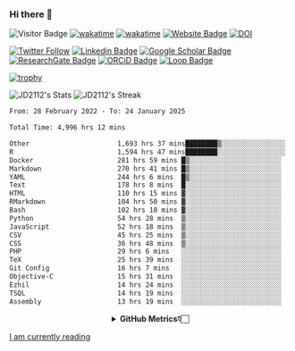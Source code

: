 ### Hi there 👋
![Visitor Badge](https://visitor-badge.laobi.icu/badge?page_id=JD2112.JD2112)
[![wakatime](https://github.com/JD2112/JD2112/actions/workflows/waka-readme.yml/badge.svg)](https://github.com/JD2112/JD2112/actions/workflows/waka-readme.yml)
[![wakatime](https://wakatime.com/badge/user/fe95275f-909a-4147-a45d-624981173898.svg)](https://wakatime.com/@fe95275f-909a-4147-a45d-624981173898)
[![Website Badge](https://img.shields.io/badge/website-informational?style=flat-square)](http://jyotirmoydas.netlify.app)
[![DOI](https://zenodo.org/badge/668165851.svg)](https://zenodo.org/doi/10.5281/zenodo.11104069)

[![Twitter Follow](https://img.shields.io/twitter/follow/jyotirmoy21?style=social)](https://twitter.com/jyotirmoy21)
[![Linkedin Badge](https://img.shields.io/badge/-jyotirmoy-blue?style=plastic&logo=Linkedin&logoColor=white&link=https://www.linkedin.com/in/dasjyotirmoy/)](https://www.linkedin.com/in/dasjyotirmoy/)
[![Google Scholar Badge](https://img.shields.io/badge/-jyotirmoy-blue?style=plastic&logo=GoogleScholar&logoColor=white&link=https://scholar.google.se/citations?user=IMBYOv8AAAAJ&hl=en)](https://scholar.google.se/citations?user=IMBYOv8AAAAJ&hl=en)
[![ResearchGate Badge](https://img.shields.io/badge/-jyotirmoy-cyan?style=plastic&logo=ResearchGate&logoColor=white&link=https://www.researchgate.net/profile/Jyotirmoy-Das-3)](https://www.researchgate.net/profile/Jyotirmoy-Das-3)
[![ORCiD Badge](https://img.shields.io/badge/-jyotirmoy-green?style=plastic&logo=orcid&logoColor=white&link=https://orcid.org/0000-0002-5649-4658)](https://orcid.org/0000-0002-5649-4658)
[![Loop Badge](https://img.shields.io/badge/-jyotirmoy-orange?style=plastic&logo=Loop&logoColor=white&link=https://loop.frontiersin.org/people/1519976/overview)](https://loop.frontiersin.org/people/1519976/overview)

[![trophy](https://github-profile-trophy.vercel.app/?username=JD2112)](https://github.com/ryo-ma/github-profile-trophy)

<!--
**JD2112/JD2112** is a ✨ _special_ ✨ repository because its `README.md` (this file) appears on your GitHub profile.

Here are some ideas to get you started:

- 🔭 I’m currently working on ...
- 🌱 I’m currently learning ...
- 👯 I’m looking to collaborate on ...
- 🤔 I’m looking for help with ...
- 💬 Ask me about ...
- 📫 How to reach me: ...
- 😄 Pronouns: ...
- ⚡ Fun fact: ...
![JD2112's Top Languages](https://github-readme-stats.vercel.app/api/top-langs/?username=JD2112&theme=vue-dark&show_icons=true&hide_border=true&layout=compact)
-->
![JD2112's Stats](https://github-readme-stats.vercel.app/api?username=JD2112&theme=vue-dark&show_icons=true&hide_border=true&count_private=true)
![JD2112's Streak](https://github-readme-streak-stats.herokuapp.com/?user=JD2112&theme=vue-dark&hide_border=true)





<!--START_SECTION:waka-->

```txt
From: 28 February 2022 - To: 24 January 2025

Total Time: 4,996 hrs 12 mins

Other                      1,693 hrs 37 mins████████▒░░░░░░░░░░░░░░░░   33.90 %
R                          1,594 hrs 47 mins████████░░░░░░░░░░░░░░░░░   31.92 %
Docker                     281 hrs 59 mins █▒░░░░░░░░░░░░░░░░░░░░░░░   05.64 %
Markdown                   270 hrs 41 mins █▒░░░░░░░░░░░░░░░░░░░░░░░   05.42 %
YAML                       244 hrs 6 mins  █▒░░░░░░░░░░░░░░░░░░░░░░░   04.89 %
Text                       178 hrs 8 mins  █░░░░░░░░░░░░░░░░░░░░░░░░   03.57 %
HTML                       110 hrs 15 mins ▓░░░░░░░░░░░░░░░░░░░░░░░░   02.21 %
RMarkdown                  104 hrs 50 mins ▓░░░░░░░░░░░░░░░░░░░░░░░░   02.10 %
Bash                       102 hrs 18 mins ▓░░░░░░░░░░░░░░░░░░░░░░░░   02.05 %
Python                     54 hrs 28 mins  ▒░░░░░░░░░░░░░░░░░░░░░░░░   01.09 %
JavaScript                 52 hrs 18 mins  ▒░░░░░░░░░░░░░░░░░░░░░░░░   01.05 %
CSV                        45 hrs 25 mins  ▒░░░░░░░░░░░░░░░░░░░░░░░░   00.91 %
CSS                        36 hrs 48 mins  ▒░░░░░░░░░░░░░░░░░░░░░░░░   00.74 %
PHP                        29 hrs 6 mins   ░░░░░░░░░░░░░░░░░░░░░░░░░   00.58 %
TeX                        25 hrs 39 mins  ░░░░░░░░░░░░░░░░░░░░░░░░░   00.51 %
Git Config                 16 hrs 7 mins   ░░░░░░░░░░░░░░░░░░░░░░░░░   00.32 %
Objective-C                15 hrs 31 mins  ░░░░░░░░░░░░░░░░░░░░░░░░░   00.31 %
Ezhil                      14 hrs 24 mins  ░░░░░░░░░░░░░░░░░░░░░░░░░   00.29 %
TSQL                       14 hrs 19 mins  ░░░░░░░░░░░░░░░░░░░░░░░░░   00.29 %
Assembly                   13 hrs 19 mins  ░░░░░░░░░░░░░░░░░░░░░░░░░   00.27 %
```

<!--END_SECTION:waka-->

<div align="center">
    <details>
        <summary><b>GitHub Metrics👇🏻</b></summary>
    <br>
        
[Get Details](https://metrics.lecoq.io/insights/JD2112)
    </details>
</div>

<a target="_blank" href="https://www.goodreads.com/user/show/21242415-jyotirmoy-das">I am currently reading</a>


